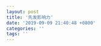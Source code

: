```yaml
---
layout: post
title: '先发影响力'
date: '2019-09-09 21:40:48 +0800'
categories: ''
tags: ''
---
```


<html xmlns="http://www.w3.org/TR/1999/REC-html-in-xml" xml:lang="en" lang="en">
    <head>
    <meta charset="UTF-8">
    <style>
        .bodyContainer {
            font-family: Arial, Helvetica, sans-serif;
            text-align: center;
            padding-left: 32px;
            padding-right: 32px;
        }
        
        .notebookFor {
            font-size: 18px;
            font-weight: 700;
            text-align: center;
            color: rgb(119, 119, 119);
            margin: 24px 0px 0px;
            padding: 0px;
        }
        
        .bookTitle {
            font-size: 24px;
            font-weight: 700;
            text-align: center;
            color: #333333;
            margin-top: 22px;
            padding: 0px;
        }
        
        .authors {
            font-size: 18px;
            font-weight: 700;
            text-align: center;
            color: rgb(119, 119, 119);
            margin-top: 22px;
            margin-bottom: 24px;
            padding: 0px;
        }
    
        .citation {
            font-size: 18px;
            font-weight: 500;
            text-align: center;
            color: #333333;
            margin-top: 22px;
            margin-bottom: 24px;
            padding: 0px;
        }
    
        .sectionHeading {
            font-size: 24px;
            font-weight: 700;
            text-align: left;
            color: #333333;
            margin-top: 24px;
            padding: 0px;
        }
        
        .noteHeading {
            font-size: 18px;
            font-weight: 700;
            text-align: left;
            color: #333333;
            margin-top: 20px;
            padding: 0px;
        }
        
        .noteText {
            font-size: 18px;
            font-weight: 500;
            text-align: left;
            color: #333333;
            margin: 2px 0px 0px;
            padding: 0px;
        }
        
        .highlight_blue {
            color: rgb(178, 205, 251);
        }
        
        .highlight_orange {
            color: #ffd7ae;
        }
        
        .highlight_pink {
            color: rgb(255, 191, 206);
        }
        
        .highlight_yellow {
            color: rgb(247, 206, 0);
        }
        
        .notebookGraphic {
            margin-top: 10px;
            text-align: left;
        }
        
        .notebookGraphic img {
            -o-box-shadow:      0px 0px 5px #888;
            -icab-box-shadow:   0px 0px 5px #888;
            -khtml-box-shadow:  0px 0px 5px #888;
            -moz-box-shadow:    0px 0px 5px #888;
            -webkit-box-shadow: 0px 0px 5px #888;
            box-shadow:         0px 0px 5px #888; 
            max-width: 100%;
            height: auto;
        }
        
        hr {
            border: 0px none;
            height: 1px;
            background: none repeat scroll 0% 0% rgb(221, 221, 221);
        }
        </style>
        <script>
            </script>
    </head>
    <body>
        <div class="bodyContainer">
            <div class="notebookFor">
                Notebook Export
            </div>
            <div class="bookTitle">
                先发影响力 (“股神”沃伦·巴菲特、查理·芒格联袂推荐！) (Chinese Edition)
            </div>
            <div class="authors">
                罗伯特·西奥迪尼(Robert Cialdini)
            </div>
            <div class="citation">
                
            </div>
            <hr />
            <div class="sectionHeading">
    导言　引爆影响力　让注意力提前就绪
</div><div class="noteHeading">
    Highlight(<span class="highlight_yellow">yellow</span>) - Location 253
</div>
<div class="noteText">
    很明显，人们不光想知道怎样拒绝他人的说服，还迫切地想知道怎样驾驭说服术。
</div><div class="noteHeading">
    Highlight(<span class="highlight_yellow">yellow</span>) - Location 330
</div>
<div class="noteText">
    心理活动不仅仅是在准备好的时候启动，而是在做准备期间就启动了。
</div><div class="sectionHeading">
    第一部分　注意力　先发影响力第一大武器
</div><div class="noteHeading">
    Highlight(<span class="highlight_yellow">yellow</span>) - 01　特权瞬间　制造转瞬即逝的顺从 > Location 419
</div>
<div class="noteText">
    超自然现象的批评者们给出了一个标准的解释：手相师、占星师或者解读脑壳弧度的颅相师描述的那些性格特点非常普遍，几乎人人都可以认同。
</div><div class="noteHeading">
    Highlight(<span class="highlight_yellow">yellow</span>) - 01　特权瞬间　制造转瞬即逝的顺从 > Location 435
</div>
<div class="noteText">
    正向检验策略”（ positive test strategy），
</div><div class="noteHeading">
    Highlight(<span class="highlight_yellow">yellow</span>) - 01　特权瞬间　制造转瞬即逝的顺从 > Location 437
</div>
<div class="noteText">
    为判断一种可能性是否成立，人们一般会寻找它说中而非漏掉的地方，寻找它所证实而非证伪的地方。
</div><div class="noteHeading">
    Highlight(<span class="highlight_yellow">yellow</span>) - 01　特权瞬间　制造转瞬即逝的顺从 > Location 438
</div>
<div class="noteText">
    校验存在的东西容易，校验缺失的东西难。
</div><div class="noteHeading">
    Highlight(<span class="highlight_yellow">yellow</span>) - 01　特权瞬间　制造转瞬即逝的顺从 > Location 456
</div>
<div class="noteText">
    调查员使用引导性问题，让你对个人立场做出有失偏颇的判断，这固然令人担忧；但如果提问者使用相同的手法，在特权瞬间对你加以利用，绝对更值得警惕。
</div><div class="noteHeading">
    Highlight(<span class="highlight_yellow">yellow</span>) - 01　特权瞬间　制造转瞬即逝的顺从 > Location 487
</div>
<div class="noteText">
    很多时候，最有可能决定人在某一环境下所做选择的因素，不见得是那个最明智的建议，反而是那个在决策当时受到了更多关注的东西。
</div><div class="noteHeading">
    Highlight(<span class="highlight_yellow">yellow</span>) - 01　特权瞬间　制造转瞬即逝的顺从 > Location 498
</div>
<div class="noteText">
    按照引导注意力这一非传统的方法，为了获得目标行为，不一定要改变对方的观念、态度或体验，只要改变决策瞬间当事人脑袋里的重点就行了。
</div><div class="noteHeading">
    Highlight(<span class="highlight_yellow">yellow</span>) - 01　特权瞬间　制造转瞬即逝的顺从 > Location 510
</div>
<div class="noteText">
    每个人都是爱冒险的人，这个想法本身就很滑稽，是根本不可能的。可当使用这种单方面引导提问，问他们是否属于某一类型的人时，几乎人人都觉得自己并非例外。这就是正向检验策略的力量，它能创造出一叶障目的狭窄视角。
</div><div class="noteHeading">
    Highlight(<span class="highlight_yellow">yellow</span>) - 01　特权瞬间　制造转瞬即逝的顺从 > Location 526
</div>
<div class="noteText">
    引导人做出决定的因素，往往不是最明智的建议，而是刚好在此时被灌输到他们脑子里的东西。为什么会这样呢？答案关系到注意力引导的残酷性，它不光提升了对聚焦点的关注，还抑制了聚焦点以外的其他所有竞争对手，即便那些被抑制的方面同样非常重要。
</div><div class="noteHeading">
    Highlight(<span class="highlight_yellow">yellow</span>) - 01　特权瞬间　制造转瞬即逝的顺从 > Location 543
</div>
<div class="noteText">
    一如集中注意力有代价，切换注意力焦点也有：切换焦点大约要花半秒钟，在此期间，我们会经历心理盲点，也叫作“注意瞬脱”（ attentional blink），此时我们无法有意识地获取信息。
</div><div class="noteHeading">
    Highlight(<span class="highlight_yellow">yellow</span>) - 01　特权瞬间　制造转瞬即逝的顺从 > Location 555
</div>
<div class="noteText">
    只要我们能让人们把关注点放在某样东西上，比如一个想法、一个人、一件事等，就会让这件事显得比之前更加重要。
</div><div class="noteHeading">
    Highlight(<span class="highlight_yellow">yellow</span>) - 01　特权瞬间　制造转瞬即逝的顺从 > Location 565
</div>
<div class="noteText">
    对自己主动选择靠近的东西，人们会分配更多的重要性。
</div><div class="noteHeading">
    Highlight(<span class="highlight_yellow">yellow</span>) - 02　焦点最重要　注意力的重要性之一 > Location 701
</div>
<div class="noteText">
    人类就是容易为恰好突显出来的事情分配不恰当的权重。
</div><div class="noteHeading">
    Highlight(<span class="highlight_yellow">yellow</span>) - 02　焦点最重要　注意力的重要性之一 > Location 716
</div>
<div class="noteText">
    卡尼曼用一篇整整 500字的文章介绍了他称为“聚焦错觉”（ focusing illusion）的概念，但其实文章的标题已经巧妙地概括了他的答案：《生活中没有什么事是非同小可的，除非你正在想它》。
</div><div class="noteHeading">
    Highlight(<span class="highlight_yellow">yellow</span>) - 02　焦点最重要　注意力的重要性之一 > Location 722
</div>
<div class="noteText">
    议程设置理论的核心原则是：媒体展示可信证据，希望观众接受新立场，其实很少能产生直接的改变；它们更多的是在开展间接说服工作，对所选主题和事实做更多的报道，而略过其他的主题和事实。
</div><div class="noteHeading">
    Highlight(<span class="highlight_yellow">yellow</span>) - 02　焦点最重要　注意力的重要性之一 > Location 725
</div>
<div class="noteText">
    政治学家伯纳德·科恩（ Bernard Cohen）这样写道：“大多数时候，在告诉人们该怎么想方面，媒体恐怕并不怎么成功；可在告诉人们该想些什么方面，它们成功得吓人。”
</div><div class="noteHeading">
    Highlight(<span class="highlight_yellow">yellow</span>) - 02　焦点最重要　注意力的重要性之一 > Location 752
</div>
<div class="noteText">
    仅仅因为某些无关因素的引导，使我们的注意力聚焦到了某样东西上，我们就会误以为它很重要。
</div><div class="noteHeading">
    Highlight(<span class="highlight_yellow">yellow</span>) - 02　焦点最重要　注意力的重要性之一 > Location 822
</div>
<div class="noteText">
    在背景中展示的看似可不予理会的信息，捕捉到了宝贵的关注。这一手，能用在无数的影响力场合。
</div><div class="noteHeading">
    Highlight(<span class="highlight_yellow">yellow</span>) - 02　焦点最重要　注意力的重要性之一 > Location 824
</div>
<div class="noteText">
    我们大多以为，对于繁忙交通或飞机飞行带来的环境噪声，人只要过上一阵就能习惯，甚至能对其加以屏蔽。但证据清楚地说明，破坏性的噪声仍然会产生不利的后果，削弱人学习、执行认知任务的能力。
</div><div class="noteHeading">
    Highlight(<span class="highlight_yellow">yellow</span>) - 02　焦点最重要　注意力的重要性之一 > Location 864
</div>
<div class="noteText">
    为获得注意力集中所带来的好处，保持单一的焦点是关键。一些令人印象深刻的研究表明，只要参加一场对某家连锁酒店或餐厅、某种消费品，甚至某个慈善组织的单方面引导评估，就能让人对其更为重视，更愿意掏腰包支持。
</div><div class="noteHeading">
    Highlight(<span class="highlight_yellow">yellow</span>) - 02　焦点最重要　注意力的重要性之一 > Location 889
</div>
<div class="noteText">
    尽管在一个理想的世界里，人会持续工作，直到最佳的解决方案浮出水面，但在现实世界里，人的精神负担很大，资源有限，时间有限，“满意”才是常态。
</div><div class="noteHeading">
    Highlight(<span class="highlight_yellow">yellow</span>) - 02　焦点最重要　注意力的重要性之一 > Location 950
</div>
<div class="noteText">
    在人们眼中，获得关注的问题同样获得了重要性。
</div><div class="noteHeading">
    Highlight(<span class="highlight_yellow">yellow</span>) - 02　焦点最重要　注意力的重要性之一 > Location 966
</div>
<div class="noteText">
    选择性地把注意力转移到某类信息上，并不仅仅有利于完成相关目标。如我们所见，通过管理背景信息、引导单方面评价来进行说服时，当事人虽然中了招，却并没有意识到这是说服手法带来的效果。这种隐性影响力使得暂时引导注意力的技术在说服方面极为有效。
</div><div class="noteHeading">
    Highlight(<span class="highlight_yellow">yellow</span>) - 02　焦点最重要　注意力的重要性之一 > Location 1035
</div>
<div class="noteText">
    大多数消费决定只要能令人满意即可，这一倾向在时间、兴趣和精力都供不应求的情况下最为突出，
</div><div class="noteHeading">
    Highlight(<span class="highlight_yellow">yellow</span>) - 03　焦点就是原因　注意力的重要性之二 > Location 1146
</div>
<div class="noteText">
    所有高度发达的刑事司法系统里都具备一个可怕的组成部分，那就是警方审讯员有能力让没有犯罪的人坦白招供。警方逼问虚假供述的做法令人不安，原因有二。首先是社会理由，在任何文化中，蓄意制造的口供都会带来冤假错案，辱没公平。其次则涉及个人方面，我们自己也有可能受审讯手法的诱导，错误地招供自己没有犯的罪。
</div><div class="noteHeading">
    Bookmark - 03　焦点就是原因　注意力的重要性之二 > Location 1247
</div>
<div class="noteHeading">
    Highlight(<span class="highlight_yellow">yellow</span>) - 03　焦点就是原因　注意力的重要性之二 > Location 1257
</div>
<div class="noteText">
    摄像机的角度几乎总是放在审讯员背后，正对着犯罪嫌疑人的脸。
</div><div class="noteHeading">
    Highlight(<span class="highlight_yellow">yellow</span>) - 03　焦点就是原因　注意力的重要性之二 > Location 1301
</div>
<div class="noteText">
    引导注意力会实实在在地令接受方更容易接受一条信息，哪怕他们尚未开始处理该信息。
</div><div class="noteHeading">
    Highlight(<span class="highlight_yellow">yellow</span>) - 04　注意力开关　如何吸引注意力 > Location 1420
</div>
<div class="noteText">
    在任何情况下，人们都更容易把注意力放到与情境和目标相吻合的刺激上，也更容易受其影响。
</div><div class="noteHeading">
    Highlight(<span class="highlight_yellow">yellow</span>) - 04　注意力开关　如何吸引注意力 > Location 1435
</div>
<div class="noteText">
    面对这样的调查结果，碰到伴侣指责你眼神老是四处打量时，老套的开脱说法，比如“嘿，我知道我在节食，但看看菜谱总没害处”就很成问题了，因为这在将来很可能是有害处的。因此，在二人关系当中，我们应该敏感地意识到伴侣或者我们自己对迷人异性关注度的提升，它恐怕是这段关系危在旦夕的早期信号。
</div><div class="noteHeading">
    Highlight(<span class="highlight_yellow">yellow</span>) - 04　注意力开关　如何吸引注意力 > Location 1456
</div>
<div class="noteText">
    通常，在沟通中展现不健康习惯所能带来的最可怕后果，比展现较为温和的信息更管用，也比展现良好健康习惯带来的积极后果更管用。
</div><div class="noteHeading">
    Highlight(<span class="highlight_yellow">yellow</span>) - 04　注意力开关　如何吸引注意力 > Location 1486
</div>
<div class="noteText">
    碰到危险情况时，人类进化出了加入群体、避免落单的强烈倾向，因为人多更安全、势力更大，碰到天敌或敌人时，一个人的风险很大。然而，碰到存在性交可能性的情况时，事情就反过来了。人会想要避开集体，以求成为浪漫关系的主要得益方。
</div><div class="noteHeading">
    Highlight(<span class="highlight_yellow">yellow</span>) - 04　注意力开关　如何吸引注意力 > Location 1501
</div>
<div class="noteText">
    说服信息的效力，会受到先发内容的极大影响。通过影响力“开关”开启人们警惕的思想状态，那么出于对安全的渴望，对热门度的诉求将会飙升，对独特性的诉求则会下降。但要是用影响力“开关”开启人们求欢的思想状态，那么受随之而来的独处欲望驱动，结果就会反过来。
</div><div class="noteHeading">
    Highlight(<span class="highlight_yellow">yellow</span>) - 04　注意力开关　如何吸引注意力 > Location 1538
</div>
<div class="noteText">
    有一件折磨过我们所有人的平常琐事，从中可以看出环境条件迅速变化给人类注意力带来的有力影响。你从一个房间走到另一个房间，想要做一件事情，可等你到了那儿，却忘了自己为什么要过来。在埋怨自己的记忆力出问题之前，可以考虑另一个得到了科学证据支持的原因：穿过一道门之后，你就忘了该做什么事，这是因为周围环境的改变让你把注意力放在了新的环境上，从而扰乱了你的记忆，让你忘了此行的目的。我喜欢这样的说法，因为它为我的健忘症提供了一个不那么让人担忧的解释：“别担心，西奥迪尼，这不怪你，怪那该死的门。”
</div><div class="noteHeading">
    Bookmark - 05　注意力吸铁石　如何保持注意力 > Location 1671
</div>
<div class="noteHeading">
    Highlight(<span class="highlight_yellow">yellow</span>) - 05　注意力吸铁石　如何保持注意力 > Location 1680
</div>
<div class="noteText">
    毫无疑问，有关自己的信息是一枚极为强大的注意力吸铁石。
</div><div class="noteHeading">
    Highlight(<span class="highlight_yellow">yellow</span>) - 05　注意力吸铁石　如何保持注意力 > Location 1700
</div>
<div class="noteText">
    如果有强大的证据，就可以在开场白里使用简单的与自己相关的线索，比如“你”这个代词，在受众还没看到或听到具体说辞之前，就预先让他们进入状态，充分考虑有力证据。
</div><div class="noteHeading">
    Highlight(<span class="highlight_yellow">yellow</span>) - 05　注意力吸铁石　如何保持注意力 > Location 1746
</div>
<div class="noteText">
    勒温和蔡加尼克怀疑是另一个原因：一旦服务员把最后一道菜正确地放在本桌最后一名就餐者面前，他上菜的任务就从“未完成”变成了“已完成”。未完成的任务更令人难忘，更能留住注意力，这样才能得到成功的推进。一旦完成，注意力资源就转移到其他的事情上了；可当活动正在进行时，必须为它保留高强度的认知关注。
</div><div class="noteHeading">
    Highlight(<span class="highlight_yellow">yellow</span>) - 05　注意力吸铁石　如何保持注意力 > Location 1753
</div>
<div class="noteText">
    第一，和露天啤酒屋事件完全一致，对一桩正在执行的任务，如果它尚未完成，我们对相关元素会记得更清楚，因为我们的注意力仍受其吸引。第二，如果投入了一项这样的任务，但却遭到打断，我们会感觉很不舒服，很想回去继续完成它。这种欲望反映了对认知闭合的渴求，它促使我们回到之前没说完的故事、没解决的问题、没完成的目标上。
</div><div class="noteHeading">
    Highlight(<span class="highlight_yellow">yellow</span>) - 05　注意力吸铁石　如何保持注意力 > Location 1788
</div>
<div class="noteText">
    可我有一位同事似乎不受这个毛病摆布。她总能源源不断地写出评论、文章和书，这给我留下了极其深刻的印象。我问她是怎么做到的，她说没有什么秘密可言。相反，她给我看了一篇保存多年的杂志文章，内容是对写手们怎样提高生产力的建议。推荐做法里没有什么秘诀，也就是每天都安排固定时段进行写作，在该时间段不做任何分心的活动，如果这一天写作产量好，就奖励自己，比如在这段时间里喝杯拿铁咖啡就再合适不过了。这些设想都很合理，但对我来说没太大用处，因为我试过好几种，全都没有明显效果。然后，在不经意间，她提到了自己的一项策略，自此以后我也用得风生水起了。每当写作时段快要结束的时候，她总是不在段落末尾收笔，也不把一个想法写完。她向我保证，她知道自己想怎么结束段落，但就是不写出来，非要到下一个写作时段才动手。真是妙招呀！通过让每个写作时段的最终段落处在“接近完成”的状态，她调动起了“闭合”冲动带来的激励力量，这促使她迅速回到椅子上，一鼓作气地动手写下去。说到底，我的同事还是有秘诀的。可我自己居然没想到！我本应该想到的，它就明明白白地写在我熟知的有关蔡加尼克效应的作品里。我拿定主意，再也不让这一类“失误”发生，不管是在写作当中，还是在我执教的大学课堂上。我知道，通过先发影响力，我可以提高课堂的效力：在每一堂讲座开始的时候，都讲述一种特殊的未完成故事：一个谜。
</div><div class="noteHeading">
    Highlight(<span class="highlight_yellow">yellow</span>) - 05　注意力吸铁石　如何保持注意力 > Location 1836
</div>
<div class="noteText">
    阐释需要的是说明，问题需要的是答案，而神秘需要的则是解释。
</div><div class="noteHeading">
    Highlight(<span class="highlight_yellow">yellow</span>) - 05　注意力吸铁石　如何保持注意力 > Location 1872
</div>
<div class="noteText">
    提升受众对信息接受度的最佳方式之一，是尽量减少对它的有力反驳，因为反驳往往比立论更强大。
</div><div class="noteHeading">
    Highlight(<span class="highlight_yellow">yellow</span>) - 05　注意力吸铁石　如何保持注意力 > Location 1887
</div>
<div class="noteText">
    想想历史上最著名的画作达·芬奇的《蒙娜丽莎》所提出的难解之谜。她在微笑吗？如果是，她的微笑意味着什么呢？画家是怎样画出如此高深莫测的表情的呢？尽管各方争论不休，有一点显而易见：这个悬而未决的谜团，构成了它吸引力的重要来源。
</div><div class="noteHeading">
    Highlight(<span class="highlight_yellow">yellow</span>) - 05　注意力吸铁石　如何保持注意力 > Location 1938
</div>
<div class="noteText">
    库尔特·冯内古特（ Kurt Vonnegut）说：“写作的时候，我感觉自己就像是个没有胳膊、没有腿的人，嘴里叼着蜡笔在折腾。”海明威也发出过著名的抱怨话：“写作没什么神秘的。你只需要坐到打字机跟前流血就好。”
</div><div class="sectionHeading">
    第二部分　联想　先发影响力第二大武器
</div><div class="noteHeading">
    Highlight(<span class="highlight_yellow">yellow</span>) - 06　语言联想　文字和图像 > Location 2002
</div>
<div class="noteText">
    大脑的运作从根本上源自联想。正如可以把氨基酸说成是生命的积木，这里，也可以把联想说成是思维的积木。
</div><div class="noteHeading">
    Highlight(<span class="highlight_yellow">yellow</span>) - 06　语言联想　文字和图像 > Location 2009
</div>
<div class="noteText">
    运用语言的主要目的是将听众的注意力引导到现实的某一点上。一旦完成，听众对这一关注点的联想就将占据上风，从而左右人的反应。
</div><div class="noteHeading">
    Highlight(<span class="highlight_yellow">yellow</span>) - 06　语言联想　文字和图像 > Location 2051
</div>
<div class="noteText">
    想要说服别人的人，不应当把信任寄托在正确的论点上，而应该寄托在正确的措辞上。——约瑟夫·康拉德（ Joseph Conrad）
</div><div class="noteHeading">
    Highlight(<span class="highlight_yellow">yellow</span>) - 06　语言联想　文字和图像 > Location 2066
</div>
<div class="noteText">
    如果 SSM领导者确实秉持这样的信念，他们就是对的。多项研究表明，将人微妙地暴露在强调成就的词汇下，能提升其任务绩效，并将坚持下去的意愿增强一倍以上。
</div><div class="noteHeading">
    Highlight(<span class="highlight_yellow">yellow</span>) - 06　语言联想　文字和图像 > Location 2087
</div>
<div class="noteText">
    如果你想改变世界，那就改变比喻吧。——约瑟夫·坎贝尔（ Joseph Campbell）(
</div><div class="noteHeading">
    Highlight(<span class="highlight_yellow">yellow</span>) - 06　语言联想　文字和图像 > Location 2161
</div>
<div class="noteText">
    对即时判断和未来应对最具破坏力的先发概念是“不值得信任”，以及随之而来的说谎和欺骗等概念。
</div><div class="noteHeading">
    Highlight(<span class="highlight_yellow">yellow</span>) - 06　语言联想　文字和图像 > Location 2173
</div>
<div class="noteText">
    内隐自大”（ implicit egoism），
</div><div class="noteHeading">
    Highlight(<span class="highlight_yellow">yellow</span>) - 06　语言联想　文字和图像 > Location 2182
</div>
<div class="noteText">
    在考虑内隐自大的说服潜力的时候，还须纳入一个重要条件。被高估的自我并不总是个体自我。它也可以是社会自我，也就是说，不由该个体的特点界定，而由个体所在的群体界定。
</div><div class="noteHeading">
    Highlight(<span class="highlight_yellow">yellow</span>) - 06　语言联想　文字和图像 > Location 2204
</div>
<div class="noteText">
    轻松实现某事，会以一种特定的方式跟极大的积极性挂钩。如果我们流利地掌握了某件事，可以毫不费力地迅速想象或者处理它，那么我们不光会更喜欢它，也会认为它更可行、更值得做。
</div><div class="noteHeading">
    Highlight(<span class="highlight_yellow">yellow</span>) - 06　语言联想　文字和图像 > Location 2212
</div>
<div class="noteText">
    就整体吸引力而言，观察者对五官容易辨识、名字发音容易的人或东西有更大的好感。
</div><div class="noteHeading">
    Highlight(<span class="highlight_yellow">yellow</span>) - 06　语言联想　文字和图像 > Location 2234
</div>
<div class="noteText">
    难道说，为了避免被偶然所见的文字、符号、画面带来的联想摆布的危险，我们必须把自己藏起来么？幸运的是，用不着。只要我们理解联想过程怎样运作，就可以有策略地对其进行先发控制。
</div><div class="noteHeading">
    Highlight(<span class="highlight_yellow">yellow</span>) - 06　语言联想　文字和图像 > Location 2314
</div>
<div class="noteText">
    对于西方文化里的个人主义与东方文化里集体构建自我的概念之间的差异，
</div><div class="noteHeading">
    Highlight(<span class="highlight_yellow">yellow</span>) - 07　情境联想　外部环境与内在体验 > Location 2341
</div>
<div class="noteText">
    影响力是讲究情境的。
</div><div class="noteHeading">
    Highlight(<span class="highlight_yellow">yellow</span>) - 07　情境联想　外部环境与内在体验 > Location 2398
</div>
<div class="noteText">
    环境里的背景线索能引导人的思考方式”
</div><div class="noteHeading">
    Highlight(<span class="highlight_yellow">yellow</span>) - 07　情境联想　外部环境与内在体验 > Location 2427
</div>
<div class="noteText">
    最后一个例子最好地解释了事情的前因后果，因为它很类似一个著名的现象，叫作“医学生综合征”。研究表明， 70% ～ 80%的医学生曾受过它的折磨：不管在学习什么疾病的时候，他们总是会体验到相关的症状，并确信自己染了病。虽然预见到这一现象的教授早就警告过大家，可似乎完全没用；学生们还是会真切地感知到自己的症状，甚至会按课程顺序依次体验到“本周新病”。
</div><div class="noteHeading">
    Highlight(<span class="highlight_yellow">yellow</span>) - 07　情境联想　外部环境与内在体验 > Location 2436
</div>
<div class="noteText">
    在我们每个人身体的底层，都沉睡着能够突然被唤醒的各种体验，只要我们把注意力转移到它们上面，它们就能发挥出强大的力量。所有人都会咳嗽，一旦有其他人咳嗽，我们就会把关注点放在肺的上半部分，从而激活自己的咳嗽功能。试试看你就明白了。头晕、恶心或头痛，也同样适用这个道理：如果我们把注意力集中在大脑中央的一个点上，或是胃部上方、眼睛上面，就能分别激活这些体验。
</div><div class="noteHeading">
    Highlight(<span class="highlight_yellow">yellow</span>) - 07　情境联想　外部环境与内在体验 > Location 2456
</div>
<div class="noteText">
    随着生活里各种负面状况的降临，老年人会认为，他们没时间在不开心上浪费工夫。
</div><div class="noteHeading">
    Highlight(<span class="highlight_yellow">yellow</span>) - 07　情境联想　外部环境与内在体验 > Location 2458
</div>
<div class="noteText">
    老年人会更频繁地接触那些能提升自己情绪体验的外部环境和内心体验，更彻底地沉浸其中。和年轻人比起来，老年人更多地回顾积极记忆，爱往好的方向思考，寻找并保留有利信息，搜索并凝视幸福的面孔，关注消费品的优点。
</div><div class="noteHeading">
    Highlight(<span class="highlight_yellow">yellow</span>) - 07　情境联想　外部环境与内在体验 > Location 2462
</div>
<div class="noteText">
    事实上，有着最高明的“注意力管理”技能，即擅长引导注意力并将之保持在积极内容上的老年人，表现出了最明显的情绪提升。而这一技能较差的人则不能借助强大的注意力控制能力摆脱苦海。随着年纪渐长，这些人的情绪也会变差。我敢打赌，老年人之所以会给外界留下脾气暴躁、令人讨厌的刻板印象，就是因为这些人。毕竟，臭脾气的人比心满意足的人更扎眼。
</div><div class="noteHeading">
    Highlight(<span class="highlight_yellow">yellow</span>) - 07　情境联想　外部环境与内在体验 > Location 2499
</div>
<div class="noteText">
    我问柳博米尔斯基：为什么在进入老年状态之前，大多数人必须这么努力才能变得更幸福？她说，她的研究团队还没弄清楚答案。但我想，这个答案或许已经由卡斯滕森的研究揭示出来了。想必你还记得，卡斯滕森发现，老年人决定将情绪上的满足视为生活的主要目标，因此将注意力整体转向了积极方面。而年轻人的首要生活目标与此不同，他们要学习、要发展、要争创业绩。实现这些目标需要怀着开放的心态去面对种种令人不安的因素：艰巨的任务，相反的观点，陌生的人，为错误或失败承担责任。他们只能这样做。
</div><div class="noteHeading">
    Highlight(<span class="highlight_yellow">yellow</span>) - 07　情境联想　外部环境与内在体验 > Location 2570
</div>
<div class="noteText">
    为什么呢？因为这种“自我肯定”把注意力引导到了个人优势上，减少了不利成见的影响。
</div><div class="noteHeading">
    Highlight(<span class="highlight_yellow">yellow</span>) - 07　情境联想　外部环境与内在体验 > Location 2590
</div>
<div class="noteText">
    我并不是要建议在撰写通俗读物时，作者应该摒弃来自学术界的证据。我的意思是，在与大众进行沟通时，使用有着复杂学术规范的证据不太合适，比如在学术期刊或会议上常用的语法和结构。在为学术圈之外的读者写文章的时候，我采用了一个技巧，避免让两群人中的任何一群失望。我想象自己肩膀上有两个人：一个是在相关主题上受人敬重的学术权威，另一个是我认为会对这个话题感兴趣的邻居。一段话写完之后，我会修改到这两位对它都满意，才进入下一段落。都说不动脑子是浪费，何况我肩膀上还顶着两个脑子。
</div><div class="noteHeading">
    Highlight(<span class="highlight_yellow">yellow</span>) - 07　情境联想　外部环境与内在体验 > Location 2659
</div>
<div class="noteText">
    艾伦生下来就患有囊性纤维化，在职业生涯里没走多远就早早去世了。我们一起在美国北卡罗来纳州查珀尔希尔接受训练时，我亲眼见证了这场抗争走向尾声。艾伦英勇地面对自己的命运，从无怨言。但对我来说，疾病这么早就夺去了这个优秀年轻人的生命，我始终感到非常遗憾。以下的内容献给逝者：他未能亲眼见到科学向我证明了他的建议，即预先把关注点放在自己的优势和成就上，能使人在考试中发挥出色。一组研究表明，首先描述一次令人感到自豪和成功的亲身经历，能让受试者在接受智力测验时获得明显更好的成绩，这一效应在考试成绩不好的人群，如低收入人群当中尤其显著（ Hall, Zhao & Shafir， 2014）。
</div><div class="noteHeading">
    Highlight(<span class="highlight_yellow">yellow</span>) - 07　情境联想　外部环境与内在体验 > Location 2682
</div>
<div class="noteText">
    要想在需要大量运用数学的领域，如天文学、化学、计算机科学、工程学、数学和物理学上表现好，必须理解非生物的数字、机械和物理系统的各个要素之间的关系。女性或许跟男性有着同等的能力，但却没有同等的意愿。女性对社会系统的运作更感兴趣，这或许是因为她们更喜欢跟人而非东西互动（
</div><div class="noteHeading">
    Bookmark - 08　关于先发影响力的重要提醒1　适用范围、实施方法和失效方法 > Location 2690
</div>
<div class="noteHeading">
    Highlight(<span class="highlight_yellow">yellow</span>) - 08　关于先发影响力的重要提醒1　适用范围、实施方法和失效方法 > Location 2695
</div>
<div class="noteText">
    发影响力的基本思想是，通过策略性地引导初始注意力，沟通者有可能打动受众，让他在接收到具体信息之前就对其产生认同。
</div><div class="noteHeading">
    Highlight(<span class="highlight_yellow">yellow</span>) - 08　关于先发影响力的重要提醒1　适用范围、实施方法和失效方法 > Location 2705
</div>
<div class="noteText">
    心理活动不仅仅是在准备好的时候启动，而是在做准备期间就启动了。
</div><div class="noteHeading">
    Highlight(<span class="highlight_yellow">yellow</span>) - 08　关于先发影响力的重要提醒1　适用范围、实施方法和失效方法 > Location 2748
</div>
<div class="noteText">
    先发影响力效应有一个重要的局限。由于注意到第一个概念而给第二个概念所做的预热，跟两者之间的关联度成正比。
</div><div class="noteHeading">
    Highlight(<span class="highlight_yellow">yellow</span>) - 08　关于先发影响力的重要提醒1　适用范围、实施方法和失效方法 > Location 2765
</div>
<div class="noteText">
    “开关”概念与相关概念之间的联系强度，决定了先发影响力效果的力度。因此，想要借助先发影响力促使人采取行动，就应该找一个跟该行动有着强烈正相关的概念，在请求协助之前把这个概念带入信息接受方的脑袋里。比如要想让人出手相助，就要向对方呈现“站在一起”的概念。
</div><div class="noteHeading">
    Highlight(<span class="highlight_yellow">yellow</span>) - 08　关于先发影响力的重要提醒1　适用范围、实施方法和失效方法 > Location 2788
</div>
<div class="noteText">
    概念之间的有效联系，不必根植于普遍现实。联系是可以创建出来的。
</div><div class="noteHeading">
    Highlight(<span class="highlight_yellow">yellow</span>) - 08　关于先发影响力的重要提醒1　适用范围、实施方法和失效方法 > Location 2896
</div>
<div class="noteText">
    植入广告的醒目位置，令观众察觉了广告商摆布自己偏好的狡猾尝试，并导致他们对偏差做出了矫正。
</div><div class="noteHeading">
    Highlight(<span class="highlight_yellow">yellow</span>) - 08　关于先发影响力的重要提醒1　适用范围、实施方法和失效方法 > Location 2912
</div>
<div class="noteText">
    如果没有足够的时间、能力和意愿去认真思考各个选项，就无法深入审视。上述的要求有任何一项达不到，我们往往就会采用决策捷径。捷径不一定会带来不良后果，因为在很多情况下，我们正是依靠捷径迅速而有效地进行选择的。可在其他许多情况下，它们会把我们送到自己不乐意陷入的境地。
</div><div class="noteHeading">
    Highlight(<span class="highlight_yellow">yellow</span>) - 08　关于先发影响力的重要提醒1　适用范围、实施方法和失效方法 > Location 2921
</div>
<div class="noteText">
    在精神疲劳损害了人的全面分析能力以及抵挡诱惑的能力时，乘虚而入的不光只有电视购物节目。睡眠研究人员指出，在对炮兵部队进行现场测试时，得到了充分休息的部队经常违抗命令，不愿意朝医院或其他平民目标开火。但熬了 24 ～ 36小时不休息之后，他们往往会无条件、无质疑地遵守上级指示，对任何目标都更乐意开火。同样，在刑事审讯中，经历了长时间精疲力竭的盘问，就连无辜的嫌疑人也难以抵挡审讯员敦促其招供的压力。典型的审讯往往在一个小时里结束，而逼出虚假口供的盘问则平均持续 16个小时，这就是原因所在。
</div><div class="noteHeading">
    Highlight(<span class="highlight_yellow">yellow</span>) - 08　关于先发影响力的重要提醒1　适用范围、实施方法和失效方法 > Location 2927
</div>
<div class="noteText">
    事实上，如果一个人急急忙忙、超负荷运作、心事重重、太冷漠、压力太大、心不在焉，或者是阴谋论爱好者，愚蠢倾向都有可能占上风。
</div><div class="noteHeading">
    Highlight(<span class="highlight_yellow">yellow</span>) - 08　关于先发影响力的重要提醒1　适用范围、实施方法和失效方法 > Location 2946
</div>
<div class="noteText">
    除了时间挑战性，现代生活的其他方面也破坏着我们全面、理性地斟酌决策的能力，哪怕是很重要的决策。当今世界的信息，从绝对数量上看势不可挡：复杂得令人费解，无情地消耗人的精力，范围太大叫人分心，前景也不免使人焦虑。再加上现在几乎人人都携带着能带来铺天盖地信息的电子设备，严重干扰了人们的专注度，谨慎评估作为一种现成的决策矫正机制，其作用日益遭到削弱。所以，如果沟通者想要通过基于注意力和联想的自动化先发影响力机制，将受众注意力引导到特定概念上，向他们凸显即将到来的信息，无须太担心这一手法会被有意识思考击败。“深入分析”这一救兵很难及时出现，逆转结果，因为人们很少去召唤它。
</div><div class="sectionHeading">
    第三部分　联盟　影响力第七大武器
</div><div class="noteHeading">
    Highlight(<span class="highlight_yellow">yellow</span>) - 09　影响力武器放大器　如何更有效地应用影响力六大原则 > Location 3088
</div>
<div class="noteText">
    说到底，所有沟通者的目标都是让受众说“行”。有没有什么概念，适用于“获取同意”这一宽泛目标呢？照我看来，有。在前一本书《影响力》当中，我提出，有 6种概念体现了社会影响力的主要原则。它们分别是：互惠、承诺和一致、喜好、社会认同、权威、稀缺。这些原则是通用且极为有效的激发“同意”概念的因素，因为它们通常总能让人顺从地点头称是。
</div><div class="noteHeading">
    Highlight(<span class="highlight_yellow">yellow</span>) - 09　影响力武器放大器　如何更有效地应用影响力六大原则 > Location 3097
</div>
<div class="noteText">
    要想发挥更大的效力，沟通者不光要在自己的信息里强调权威观点，还要在传递信息之前的那个瞬间强调权威性。通过这种先发影响方式，受众会对信息里将要出现的权威证据更敏感，从而更有可能关注到它，赋予其重要意义，从而受其影响。
</div><div class="noteHeading">
    Highlight(<span class="highlight_yellow">yellow</span>) - 09　影响力武器放大器　如何更有效地应用影响力六大原则 > Location 3132
</div>
<div class="noteText">
    这类赠礼与恩惠主要有 3种特点：为了优化回报，我们最初赠予的东西在对方看来应该是有意义的、出乎意料的、量身定制的。
</div><div class="noteHeading">
    Highlight(<span class="highlight_yellow">yellow</span>) - 09　影响力武器放大器　如何更有效地应用影响力六大原则 > Location 3146
</div>
<div class="noteText">
    如果请求者首先提供在他人眼里有意义且出乎意料的利益，就可以提升自己从对方那里获得高程度回报的概率。
</div><div class="noteHeading">
    Highlight(<span class="highlight_yellow">yellow</span>) - 09　影响力武器放大器　如何更有效地应用影响力六大原则 > Location 3149
</div>
<div class="noteText">
    如果提供的好处是根据接受方的需求、喜好或当前情况量身定制的，它就能产生很大的影响力。
</div><div class="noteHeading">
    Highlight(<span class="highlight_yellow">yellow</span>) - 09　影响力武器放大器　如何更有效地应用影响力六大原则 > Location 3188
</div>
<div class="noteText">
    要强调相似之处，并善于恭维。
</div><div class="noteHeading">
    Highlight(<span class="highlight_yellow">yellow</span>) - 09　影响力武器放大器　如何更有效地应用影响力六大原则 > Location 3208
</div>
<div class="noteText">
    实际上，我们对奉承十分着迷，哪怕它看似别有用心，也能对我们发挥作用。
</div><div class="noteHeading">
    Highlight(<span class="highlight_yellow">yellow</span>) - 09　影响力武器放大器　如何更有效地应用影响力六大原则 > Location 3221
</div>
<div class="noteText">
    有一句聪明的格言跟这一逻辑完美契合：“别人不在乎你到底懂多少，除非他们知道你有多在乎。”
</div><div class="noteHeading">
    Highlight(<span class="highlight_yellow">yellow</span>) - 09　影响力武器放大器　如何更有效地应用影响力六大原则 > Location 3227
</div>
<div class="noteText">
    列侬对这句话的信任，证明了社会认同原则带来的力量。这条原则主张，其他人，尤其是与自己同类的其他人都相信、有所感或正在做的事情，自己去相信、去感受、去做就也是恰当的。带来这种恰当感的是两个要素：有效性和可行性，它们能推动人们做出改变。
</div><div class="noteHeading">
    Highlight(<span class="highlight_yellow">yellow</span>) - 09　影响力武器放大器　如何更有效地应用影响力六大原则 > Location 3231
</div>
<div class="noteText">
    知道同类的许多其他人会以某种方式做出反应之后，这种反应在我们眼里，不管是在道德上还是实践上，都变得更有效、更正确了。
</div><div class="noteHeading">
    Highlight(<span class="highlight_yellow">yellow</span>) - 09　影响力武器放大器　如何更有效地应用影响力六大原则 > Location 3270
</div>
<div class="noteText">
    如果人们得知许多跟自己差不多的人都节约了能源，那么这么做无疑是可行的。
</div><div class="noteHeading">
    Highlight(<span class="highlight_yellow">yellow</span>) - 09　影响力武器放大器　如何更有效地应用影响力六大原则 > Location 3273
</div>
<div class="noteText">
    在大多数人看来，让信息具有说服力的办法，就是弄对它的内容，确保其中包含强有力的证据、合乎逻辑的推理、良好的案例、明确的相关性。尽管在一定程度上，“优点即信息”这一观点当然是正确的，但有学者认为，说服过程的其他部分也同样重要。这些主张里最有名的一个，体现在传播学理论家马歇尔·麦克卢汉（ Marshall McLuhan）的断言里：“媒介即信息。”也就是说，信息的发送渠道就是消息本身的一种间接形式，它影响着接受方对内容的感受。此外，说服科学家们还指出，第三种主张同样有着有力的支持证据：“信使即信息。”
</div><div class="noteHeading">
    Highlight(<span class="highlight_yellow">yellow</span>) - 09　影响力武器放大器　如何更有效地应用影响力六大原则 > Location 3289
</div>
<div class="noteText">
    所谓的权威，不一定是掌权者，也就是说，不一定有着层级地位，可以通过权力命令众人同意，而是权威人物，通过得到认可的专业知识来让人同意。
</div><div class="noteHeading">
    Highlight(<span class="highlight_yellow">yellow</span>) - 09　影响力武器放大器　如何更有效地应用影响力六大原则 > Location 3300
</div>
<div class="noteText">
    如果沟通者在陈述一开始就早早地提到自己提议或观点的缺陷，而不是只描述优点，在陈述末尾才少许提到缺点，甚至完全不提，受众会立刻认为他很诚实。采用这一介绍顺序的优点在于，产生信赖感之后，沟通者再提出自己观点的主要优势，听众会更容易相信。毕竟，这些信息是由一个值得信赖的人介绍的，这个人的诚实以先发影响力的形式体现在他不光愿意谈到积极面，也愿意谈到消极面。
</div><div class="noteHeading">
    Highlight(<span class="highlight_yellow">yellow</span>) - 09　影响力武器放大器　如何更有效地应用影响力六大原则 > Location 3326
</div>
<div class="noteText">
    如果优点不光能在利弊权衡中增加积极面，还能暗示弱点无关紧要，那么，先抑后扬的手法就能发挥出最佳的效果。
</div><div class="noteHeading">
    Highlight(<span class="highlight_yellow">yellow</span>) - 09　影响力武器放大器　如何更有效地应用影响力六大原则 > Location 3345
</div>
<div class="noteText">
    在一次金融服务会议上，我听到了一家大型经纪公司的 CEO介绍导师教给他的一课，阐述了损失的激励作用：“如果你在早晨 5点叫醒一个亿万富翁，告诉他说：‘赶紧采取行动吧，你能赚到两万块。’他会暴跳如雷，挂断电话。但如果你说：‘要是不赶紧采取行动，你就会损失两万块。’他一定会感谢你。”
</div><div class="noteHeading">
    Highlight(<span class="highlight_yellow">yellow</span>) - 09　影响力武器放大器　如何更有效地应用影响力六大原则 > Location 3354
</div>
<div class="noteText">
    通常情况下，我们会希望和自己的承诺，比如发出的声明、采取的立场、做出的行动保持一致，也希望别人视我们为守信的人。因此，只要沟通者能先发制人地让我们朝着特定方向迈出一步，哪怕是一小步，也能提升我们的顺从意愿，让我们朝着相同的方向迈出更大的、前后一致的一步。
</div><div class="noteHeading">
    Highlight(<span class="highlight_yellow">yellow</span>) - 09　影响力武器放大器　如何更有效地应用影响力六大原则 > Location 3392
</div>
<div class="noteText">
    第一阶段的主要目标涉及培养积极的关系。
</div><div class="noteHeading">
    Highlight(<span class="highlight_yellow">yellow</span>) - 09　影响力武器放大器　如何更有效地应用影响力六大原则 > Location 3395
</div>
<div class="noteText">
    第二阶段的当务之急是减少不确定性。
</div><div class="noteHeading">
    Highlight(<span class="highlight_yellow">yellow</span>) - 09　影响力武器放大器　如何更有效地应用影响力六大原则 > Location 3399
</div>
<div class="noteText">
    第三阶段的主要目标是激励行动。
</div><div class="noteHeading">
    Highlight(<span class="highlight_yellow">yellow</span>) - 09　影响力武器放大器　如何更有效地应用影响力六大原则 > Location 3431
</div>
<div class="noteText">
    虽然立法者、法官等决策者大多宣称自己眼明心亮，不可能因为一份小礼物就有所偏袒，但圣经上的一句劝诫否定了他们的自信：“不可受贿赂，因为贿赂能叫明眼人变瞎了，又能颠倒义人的话。”（《出埃及记》 23： 8）
</div><div class="noteHeading">
    Highlight(<span class="highlight_yellow">yellow</span>) - 09　影响力武器放大器　如何更有效地应用影响力六大原则 > Location 3438
</div>
<div class="noteText">
    不过，值得注意的是，在与互惠相关的各种因素当中，义务感有一个同样活跃但更美好的姐妹：感激。感激激发出的回报没有义务感带来的回报多，因为它使接受方产生的是谢意，而恩惠使接受方产生了债务感。虽然这两种感情都能可靠地激发出主动回报，但感激主要是跟强化关系相关，而不仅仅是促进关系或维护关系。
</div><div class="noteHeading">
    Highlight(<span class="highlight_yellow">yellow</span>) - 09　影响力武器放大器　如何更有效地应用影响力六大原则 > Location 3524
</div>
<div class="noteText">
    在一条负面信息后紧跟着一条正面信息时，正面信息若能有针对性地抵消负面信息，而不仅是用一些无关的正面因素平衡负面信息，那么它的效力会最强。
</div><div class="noteHeading">
    Highlight(<span class="highlight_yellow">yellow</span>) - 10　身心合一　影响力第七大武器之一 > Location 3591
</div>
<div class="noteText">
    我们改变他人的能力，往往以彼此间的私人关系为基础，这种关系造就了应用先发影响力获得顺从的背景。当今时代盛行孤立的力量，如远距离的社会关系和技术带来的隔离，这些事物取代了人际关系里的联系感，这对社会影响力而言是弊大于利的。 1
</div><div class="noteHeading">
    Highlight(<span class="highlight_yellow">yellow</span>) - 10　身心合一　影响力第七大武器之一 > Location 3599
</div>
<div class="noteText">
    联盟，并不是存在简单的相似之处。当然了，通过喜好原则，相像也能发挥作用，只是程度较轻。而联盟指的是大家有着共同的身份认同。身份认同是人们用来界定自己和所属群体的分类，比如民族、种族、国籍、家庭以及政治和宗教背景。这些类别的一个关键特点是，其成员往往会感到跟其他人合而为一。他们中一个人的行为，会影响其他成员的自尊心。简单地说，“我们”，就是扩大的“我”。
</div><div class="noteHeading">
    Highlight(<span class="highlight_yellow">yellow</span>) - 10　身心合一　影响力第七大武器之一 > Location 3618
</div>
<div class="noteText">
    从遗传学的角度来看，属于同一个家庭，即血缘相同，是自我—他人统一的终极形式。
</div><div class="noteHeading">
    Highlight(<span class="highlight_yellow">yellow</span>) - 10　身心合一　影响力第七大武器之一 > Location 3639
</div>
<div class="noteText">
    使用能先发制人地在意识里唤起亲人概念的语言和意象，或许是一种办法。例如，使用有关家庭的图像和标签，如兄弟、姐妹、祖先、祖国、血脉，在成员里创造出集体感，能提升人为了集体利益牺牲个人利益的意愿。一支国际研究团队发现，人极其擅长感受象征的力量，因此这些想象出来的“虚构家庭”能提高人的自我牺牲精神。一般而言，自我牺牲精神是与血缘关系极近的氏族相关的。西班牙曾有两项研究，用“同胞如家人”的概念唤起人们对本国人民的“联盟”感，立刻大幅提升了受访者为西班牙战斗至死的意愿。
</div><div class="noteHeading">
    Highlight(<span class="highlight_yellow">yellow</span>) - 10　身心合一　影响力第七大武器之一 > Location 3685
</div>
<div class="noteText">
    我绝不认为芒格和巴菲特采用这种方法，是在耍滑头。相反，我认为这说明，哪怕是真正值得信赖的沟通者，也会明智地意识到通过先发制人、披露可信事实的做法获取信任，是大有必要的。
</div><div class="noteHeading">
    Highlight(<span class="highlight_yellow">yellow</span>) - 10　身心合一　影响力第七大武器之一 > Location 3690
</div>
<div class="noteText">
    在态度强硬、看重事实的金融投资世界，默认的做法是把关注点放在有关优点的信息上。诚然，论据中的优点是一种信息。但与此同时，在另一些层面上，有效沟通本身也可以变成至关重要的信息。马歇尔·麦克卢汉告诉我们，媒介即信息；社会认同原则告诉我们，数量大是信息；权威原则告诉我们，信使即信息；现在，联盟概念又告诉我们，自我与他人的融合，也是信息。
</div><div class="noteHeading">
    Highlight(<span class="highlight_yellow">yellow</span>) - 10　身心合一　影响力第七大武器之一 > Location 3708
</div>
<div class="noteText">
    人类和动物都会把成长期间生活在自己家的同类视为亲人。虽然这一认亲的线索偶尔也会造成误导，但通常都很准确，因为待在家里的人一般就是“自家人”。此外，在家居住时间越长，对人的家庭感影响就越大，对人们为彼此牺牲的意愿影响也越大。
</div><div class="noteHeading">
    Highlight(<span class="highlight_yellow">yellow</span>) - 11　行动合一　影响力第七大武器之二 > Location 3949
</div>
<div class="noteText">
    人们统一行动时，就真的统一了。
</div><div class="noteHeading">
    Highlight(<span class="highlight_yellow">yellow</span>) - 11　行动合一　影响力第七大武器之二 > Location 3951
</div>
<div class="noteText">
    归属感、融合感、自我与他人界限的模糊。
</div><div class="noteHeading">
    Highlight(<span class="highlight_yellow">yellow</span>) - 11　行动合一　影响力第七大武器之二 > Location 3971
</div>
<div class="noteText">
    当人们行动合一时，不光会认为彼此更相似，此后的互相评价也更积极。彼此之间的更相似，变成了彼此之间的更喜欢。
</div><div class="noteHeading">
    Highlight(<span class="highlight_yellow">yellow</span>) - 11　行动合一　影响力第七大武器之二 > Location 3999
</div>
<div class="noteText">
    研究所得的结果毫无争议地证明，协同行动具有提升自我牺牲式的支持行为的先发影响力。
</div><div class="noteHeading">
    Highlight(<span class="highlight_yellow">yellow</span>) - 11　行动合一　影响力第七大武器之二 > Location 4007
</div>
<div class="noteText">
    最初的协同反应带来了一种联盟感，从而让人更乐意牺牲个人利益，换回集体的利益。
</div><div class="noteHeading">
    Highlight(<span class="highlight_yellow">yellow</span>) - 11　行动合一　影响力第七大武器之二 > Location 4016
</div>
<div class="noteText">
    音乐集合了多种可辨识的规律性：节奏、韵律、强度、节拍和时间，因此拥有极为稀有的协同力量。听众可以很容易地在肌肉运动、感官、声音和情绪维度上彼此达成一致。这种一致状态带来了我们熟悉的联盟标志：自我与他人的融合，社会凝聚力，支持行为。
</div><div class="noteHeading">
    Highlight(<span class="highlight_yellow">yellow</span>) - 11　行动合一　影响力第七大武器之二 > Location 4031
</div>
<div class="noteText">
    行为科学家很早就曾指出，存在两种评估和认识世界的方式。最近获得了广泛关注的这一类主张，是丹尼尔·卡尼曼对思维系统 1和思维系统 2所做的区分。前者是快速的、联想的、直觉的，往往还是情绪化的；后者则速度较慢，是蓄意的、分析的和理性的。这两种思考方式是相互独立的，支持的证据是：激活其中一方，另一方就会被抑制。充满感情地体验一件事时，你很难认真地思考它；反过来，使用逻辑分析一件事的时候，你也很难全身心地体验这件事。这对影响力有什么启示呢？说服方诉求的着眼点，最好跟接受方的思维方式相对应。也就是说，如果你主要是从与情感相关的特点来考虑买车，希望车子外观好看、提速令人振奋，那么销售人员就最好使用与情感相关的论点来说服你。研究表明，在这种情况下，哪怕只是说“我感觉这款车很适合你”，也能取得很大的成功。但是，如果你主要站在理性的基础上来考虑买车，关注燃油经济性和保值性，“我感觉这款车很适合你”的说法则很可能搞砸买卖。
</div><div class="noteHeading">
    Highlight(<span class="highlight_yellow">yellow</span>) - 11　行动合一　影响力第七大武器之二 > Location 4045
</div>
<div class="noteText">
    以音乐和歌曲为武器，可以把战斗带到一个理性无能为力的地方，最终胜出的将是和谐、同步和联盟感。
</div><div class="noteHeading">
    Highlight(<span class="highlight_yellow">yellow</span>) - 11　行动合一　影响力第七大武器之二 > Location 4070
</div>
<div class="noteText">
    说服沟通选用的思维模式，应该跟受众的思维模式相搭配，这才是最重要的教训。
</div><div class="noteHeading">
    Highlight(<span class="highlight_yellow">yellow</span>) - 11　行动合一　影响力第七大武器之二 > Location 4071
</div>
<div class="noteText">
    如果接受方的目标是不讲究理性的、享乐主义的，与之匹配的信息就应该包括非理性的元素，如音乐的伴奏等；而如果接受方的目标是理性的、务实的，那么信息则应包含理性元素，如事实等。
</div><div class="noteHeading">
    Highlight(<span class="highlight_yellow">yellow</span>) - 11　行动合一　影响力第七大武器之二 > Location 4075
</div>
<div class="noteText">
    只有在情绪性背景下宣传熟悉的、基于感受的产品时，也就是人们不太使用理性思考的时候，才应该使用音乐。
</div><div class="noteHeading">
    Highlight(<span class="highlight_yellow">yellow</span>) - 11　行动合一　影响力第七大武器之二 > Location 4091
</div>
<div class="noteText">
    伦夫妇和同事们揭示了互惠交换是怎样将参与交换的双方结合在一起的，进而解释了这种顺从的意愿。他们采用了一种特别的交换，其作用强大得足以令人们彼此相爱。这种交换就是个人自我表露。
</div><div class="noteHeading">
    Highlight(<span class="highlight_yellow">yellow</span>) - 11　行动合一　影响力第七大武器之二 > Location 4121
</div>
<div class="noteText">
    人都对自己亲手创造的东西有着特殊的亲近感。这是人类的共性。
</div><div class="noteHeading">
    Highlight(<span class="highlight_yellow">yellow</span>) - 11　行动合一　影响力第七大武器之二 > Location 4154
</div>
<div class="noteText">
    公司总是在努力让消费者对自己的品牌产生情感联系，从而对品牌更加忠诚。如果公司在设计新款或升级款产品及服务时，能邀请消费者进行共同创作，让他们向公司提出自己对产品特点的要求，这场仗就算打赢了。
</div><div class="noteHeading">
    Highlight(<span class="highlight_yellow">yellow</span>) - 11　行动合一　影响力第七大武器之二 > Location 4158
</div>
<div class="noteText">
    需要注意的是，在进行这类营销合作时，企业必须将消费者的意见框定为对公司的建议，而非观点表达，或对公司的期待。上述措辞差异看似微不足道，其实却是达成公司“身份统一”目标的关键。
</div><div class="noteHeading">
    Highlight(<span class="highlight_yellow">yellow</span>) - 11　行动合一　影响力第七大武器之二 > Location 4161
</div>
<div class="noteText">
    提供建议，让人进入了联盟心态，刺激消费者认同公司的身份，与之产生连接。反过来，表达观点或期待，则让人进入了自省心态，把关注点放在自己身上。这些形式略有不同的消费者反馈，以及它们带来的截然不同的联盟或隔离心态，能给品牌的消费者参与度造成重大的影响。
</div><div class="noteHeading">
    Highlight(<span class="highlight_yellow">yellow</span>) - 11　行动合一　影响力第七大武器之二 > Location 4167
</div>
<div class="noteText">
    而且，正如我们所期望的，提供建议是一种实现身份统一的机制，支持餐厅的愿望更强，是因为受访者感觉跟品牌有了更深的关联。
</div><div class="noteHeading">
    Highlight(<span class="highlight_yellow">yellow</span>) - 11　行动合一　影响力第七大武器之二 > Location 4171
</div>
<div class="noteText">
    事实上，提建议使得参与者在发表对品牌的看法之前，进入了联盟心态，而不是独立心态。
</div><div class="noteHeading">
    Highlight(<span class="highlight_yellow">yellow</span>) - 11　行动合一　影响力第七大武器之二 > Location 4192
</div>
<div class="noteText">
    虽然乍听起来这个想法很有潜力，但考虑到复杂的程序和文化因素，以为理论一定能在实践里顺利实施，不免太过天真了。
</div><div class="noteHeading">
    Highlight(<span class="highlight_yellow">yellow</span>) - 11　行动合一　影响力第七大武器之二 > Location 4232
</div>
<div class="noteText">
    说服诉求的着眼点要跟接受方的思维方式相对应，即侧重于情绪或理性，
</div><div class="noteHeading">
    Highlight(<span class="highlight_yellow">yellow</span>) - 11　行动合一　影响力第七大武器之二 > Location 4278
</div>
<div class="noteText">
    最后一段话虽然已经说得比较明确，但我还是要再强调一下，对重大棘手问题要避免采用过分简单的解决办法，这不是开玩笑。著名生物学家史蒂夫·琼斯（ Steve Jones）观察到，资深的年长科学家群体里存在一个与此相关的现象：到了这个年龄，资深年长科学家都开始“关心大问题”，仿佛他们的专业知识使得他们可以在远超专业领域的重大主题上指手画脚似的。在我看来，琼斯提出的警告跟我在本章末尾提到的问题很相关：第一，我也来到了他提醒注意的这个年龄段；第二，我也越来越多地要在外交、宗教与种族冲突、种族敌视等领域做出结论，而我在这些领域并无专业知识。坦率地说，我也来到了这个阶段。
</div><div class="noteHeading">
    Highlight(<span class="highlight_yellow">yellow</span>) - 12　关于先发影响力的重要提醒2　道德伦理 > Location 4304
</div>
<div class="noteText">
    首先，这本书是为消费者而写的，目的是提供信息，方便他们识别、拒绝不公平或不合心意的影响企图。其次，这本书中的许多信息正是来自影响力从业者。在培训项目中，他们会告诉我哪些做法总能让消费者答应他们的请求。虽然他们可能并不知道这些做法产生作用的心理学因素，但绝大多数说服专家很清楚哪些做法对自己管用。
</div><div class="noteHeading">
    Highlight(<span class="highlight_yellow">yellow</span>) - 12　关于先发影响力的重要提醒2　道德伦理 > Location 4317
</div>
<div class="noteText">
    虽然这类手法有可能在短期内提升利润，可一旦暴露，就会带来无法接受的高昂代价，主要体现在公司声誉会严重受损，日后的信任度和收益也会江河日下。
</div><div class="noteHeading">
    Highlight(<span class="highlight_yellow">yellow</span>) - 12　关于先发影响力的重要提醒2　道德伦理 > Location 4325
</div>
<div class="noteText">
    我们也经常看到，在商业决策中，更具激励性质的因素，如销售额、财务状况报告、竞争压力、职业发展等，压过了道德标准。
</div><div class="noteHeading">
    Highlight(<span class="highlight_yellow">yellow</span>) - 12　关于先发影响力的重要提醒2　道德伦理 > Location 4350
</div>
<div class="noteText">
    在大多数职场中，衣服天天都要穿得规规矩矩；但调查表明，许多公司在商业道德上采用的却是“宽松款”。
</div><div class="noteHeading">
    Highlight(<span class="highlight_yellow">yellow</span>) - 12　关于先发影响力的重要提醒2　道德伦理 > Location 4355
</div>
<div class="noteText">
    一个人如果总是忽视明明白白的现实危险，是不可能在一个组织中坐到这么高的位置的。我赞成一个更简单的解释：他们只是觉得自己不会被逮住。
</div><div class="noteHeading">
    Highlight(<span class="highlight_yellow">yellow</span>) - 12　关于先发影响力的重要提醒2　道德伦理 > Location 4374
</div>
<div class="noteText">
    众所周知，商业组织健康受损的三大特点是员工绩效不佳、员工流失率高，以及普遍的员工欺诈和渎职行为。
</div><div class="noteHeading">
    Highlight(<span class="highlight_yellow">yellow</span>) - 12　关于先发影响力的重要提醒2　道德伦理 > Location 4387
</div>
<div class="noteText">
    员工疲劳是指员工士气低落、体力不足，工作倦怠是指员工对工作丧失了兴趣和热情。
</div><div class="noteHeading">
    Highlight(<span class="highlight_yellow">yellow</span>) - 12　关于先发影响力的重要提醒2　道德伦理 > Location 4421
</div>
<div class="noteText">
    对企业领导者来说，员工流失成本有一个很好的特点：它们可以被相当精确地评估出来。可好消息到此为止。根据损失员工所属的类型，它对企业盈亏的影响范围，介于“大”到“大得吓死你”之间。与员工流失直接相关的费用包括遣散费、招募费、雇用费和新聘人员培训费，对低级职位而言，占年薪的 50%，对高管级别的岗位来说，占薪酬的 200%。如果考虑到间接损失，如经验传承的损失、销售和生产力损失、对其他团队成员士气的打击，这一成本还会攀升得更高。为了保守地估算一下自愿离职成本，我们可以假设，平均而言，直接和间接费用加起来等于离职者一年的总薪水。美国的自愿离职率目前在每年 15%以上。但对一家有着 1 000名员工的普通中等规模企业，哪怕只有 10%的员工离职，且这些人一年的总薪酬和总福利平均为 4万美元，他们带走的也是每年 400万美元的流失成本。
</div><div class="noteHeading">
    Highlight(<span class="highlight_yellow">yellow</span>) - 12　关于先发影响力的重要提醒2　道德伦理 > Location 4442
</div>
<div class="noteText">
    为了提醒负责塑造组织道德氛围的领导者，我们不妨这么说：替你骗人的人，最终也会骗你。如果你鼓励前者，就必将得到后者，而后者会让你付出沉重的代价。
</div><div class="noteHeading">
    Highlight(<span class="highlight_yellow">yellow</span>) - 12　关于先发影响力的重要提醒2　道德伦理 > Location 4505
</div>
<div class="noteText">
    霍尼韦尔公司前董事长埃德森·斯潘塞（ Edson Spencer）向商界提出了如下警告，概括了这些科学研究所得的大部分证据：“在正确和权宜之计之间走钢丝的商人应该牢记，建立良好的企业声誉要花数十年，但只需一次不当之举，就可在一夜之间把好声誉破坏殆尽。”
</div><div class="noteHeading">
    Highlight(<span class="highlight_yellow">yellow</span>) - 12　关于先发影响力的重要提醒2　道德伦理 > Location 4519
</div>
<div class="noteText">
    他们还认为，职场压力对健康的有害作用可跟二手烟媲美，因此，一如许多组织会采取措施减少员工接触二手烟，组织也应当采取措施减少员工接触会造成过度职场压力的管理方法。
</div><div class="noteHeading">
    Highlight(<span class="highlight_yellow">yellow</span>) - 12　关于先发影响力的重要提醒2　道德伦理 > Location 4522
</div>
<div class="noteText">
    有必要指出，最让人感觉存在道德压力的活动，是要求员工欺骗客户来完成工作职责。
</div><div class="noteHeading">
    Highlight(<span class="highlight_yellow">yellow</span>) - 尾声　影响力长尾　持久的影响力 > Location 4594
</div>
<div class="noteText">
    先发制人的影响力“开关”能让人产生剧烈而直接的转变，但要想让这种转变持久固定下来，必须让人通过相关行为做出承诺。
</div><div class="noteHeading">
    Highlight(<span class="highlight_yellow">yellow</span>) - 尾声　影响力长尾　持久的影响力 > Location 4596
</div>
<div class="noteText">
    不过，不是所有的承诺都能达到同样的效果。只有与足以影响人们身份认同的行为相结合，承诺才能在未来发挥出作用。承诺之所以有效，在于人主动、自愿且付出努力地做出了承诺，这些元素传递出了深层次的个人喜好。
</div><div class="noteHeading">
    Highlight(<span class="highlight_yellow">yellow</span>) - 尾声　影响力长尾　持久的影响力 > Location 4605
</div>
<div class="noteText">
    回到我努力钻研影响力从业者的说服方法期间，我曾收到一封邀请信，邀我“尝试一个惊人的机会，实现远超梦想的财富、繁荣、经济独立”。我肯定它跟传销有些关系。正常而言，我对此没什么兴趣，但因为我当时对推广人怎么兜售传销计划很好奇，于是打电话订了一个座位。我觉得这件事最有趣的地方就是它举办的地点。一个星期六的上午，我和其他 50来号人来到了菲尼克斯的一家餐厅。有些人来是因为想发财，也有人是因为穷得几近绝望。但我们没在这里待多久。一辆刷成了鲜艳黄蓝色的老旧巴士，在高速公路上开了两个小时，把我们送到了图森，说这里才是举办教育活动的地点。这是句谎话。我们到了图森之后，没有任何新花样。午餐时，一位演讲人简要地重复了一下我们在巴士上已经听到过的内容。
</div><div class="noteHeading">
    Highlight(<span class="highlight_yellow">yellow</span>) - 尾声　影响力长尾　持久的影响力 > Location 4616
</div>
<div class="noteText">
    首先，人在颠簸、嘈杂、拥挤、情绪扰乱的环境下很难仔细思考，而仔细思考是传销系统的头号敌人。其次，如果人们无法仔细思考、充分斟酌，有很大可能会对该环境下存在的决策线索做出自动反应。
</div><div class="noteHeading">
    Highlight(<span class="highlight_yellow">yellow</span>) - 尾声　影响力长尾　持久的影响力 > Location 4697
</div>
<div class="noteText">
    我们所有人都有着灵活易变的偏好，因此，脑袋里最靠前的因素能在人们做出判断时发挥极大的影响。
</div><div class="noteHeading">
    Highlight(<span class="highlight_yellow">yellow</span>) - 尾声　影响力长尾　持久的影响力 > Location 4700
</div>
<div class="noteText">
    在很大程度上，面对选择时，我们是什么样的人，取决于我们在做出选择之前的那个瞬间把注意力放在了什么地方。
</div><div class="noteHeading">
    Highlight(<span class="highlight_yellow">yellow</span>) - 尾声　影响力长尾　持久的影响力 > Location 4750
</div>
<div class="noteText">
    请不要将我最后的结论阐释为，稳定的倾向、偏好和个人特点在不同的环境和时间点无法对人类行为产生持续一致的影响。对此，我完全不相信。然而，根据长久以来的证据（如 Bargh, Lombardi & Higgins， 1988； Sedikides & Skowronski， 1990），我的确相信，基于情境的瞬间影响和基于个性的持久影响一样，都是由同一种加工过程带来的，那就是与反应相关的线索在意识中的高度易得。区别在于，对基于个性的影响而言，线索是通过遗传因素或生活经历放置到意识里的，长期容易接触。而对基于情境的影响而言，与反应相关的线索，是通过最近碰到的画面、互动和事件放置到意识里的，因此只在短期内容易接触到。
</div>
        </div>
    </body>
</html>
